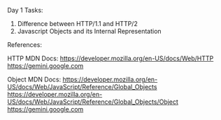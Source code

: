 Day 1 Tasks:

  1. Difference between HTTP/1.1 and HTTP/2
  2. Javascript Objects and its Internal Representation

References: 

  HTTP MDN Docs: 
    https://developer.mozilla.org/en-US/docs/Web/HTTP
    https://gemini.google.com
    
  Object MDN Docs: 
    https://developer.mozilla.org/en-US/docs/Web/JavaScript/Reference/Global_Objects
    https://developer.mozilla.org/en-US/docs/Web/JavaScript/Reference/Global_Objects/Object
    https://gemini.google.com
